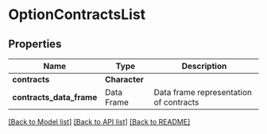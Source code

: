 # OptionContractsList

[//]: # (CLASS:IntrinioSDK::OptionContractsList)

[//]: # (KIND:object)

## Properties

[//]: # (START_DEFINITION)

Name | Type | Description
------------ | ------------- | -------------
**contracts** | **Character** |  &nbsp;
**contracts_data_frame** | Data Frame | Data frame representation of contracts

[//]: # (END_DEFINITION)


[[Back to Model list]](../README.md#documentation-for-models) [[Back to API list]](../README.md#documentation-for-api-endpoints) [[Back to README]](../README.md)


